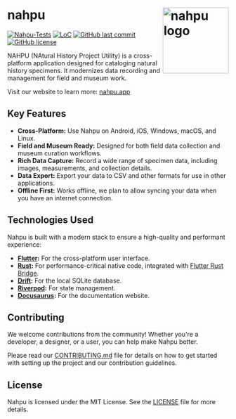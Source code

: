 # nahpu <img src="assets/launcher/icon_desktop.png" alt="nahpu logo" align="right" width="150"/>

[![Nahpu-Tests](https://github.com/hhandika/nahpu/workflows/Nahpu-Tests/badge.svg)](https://github.com/hhandika/nahpu/actions/workflows/test.yml)
[![LoC](https://tokei.rs/b1/github/hhandika/nahpu?category=code)](https://github.com/XAMPPRocky/tokei)
[![GitHub last commit](https://img.shields.io/github/last-commit/hhandika/nahpu)](https://github.com/hhandika/nahpu/commits/main)
[![GitHub license](https://img.shields.io/github/license/hhandika/nahpu)](https://github.com/hhandika/nahpu/blob/main/LICENSE)

NAHPU (NAtural History Project Utility) is a cross-platform application designed for cataloging natural history specimens. It modernizes data recording and management for field and museum work.

Visit our website to learn more: [nahpu.app](https://nahpu.app)

## Key Features

* **Cross-Platform:** Use Nahpu on Android, iOS, Windows, macOS, and Linux.
* **Field and Museum Ready:** Designed for both field data collection and museum curation workflows.
* **Rich Data Capture:** Record a wide range of specimen data, including images, measurements, and collection details.
* **Data Export:** Export your data to CSV and other formats for use in other applications.
* **Offline First:** Works offline, we plan to allow syncing your data when you have an internet connection.

## Technologies Used

Nahpu is built with a modern stack to ensure a high-quality and performant experience:

* **[Flutter](https://flutter.dev/):** For the cross-platform user interface.
* **[Rust](https://www.rust-lang.org/):** For performance-critical native code, integrated with [Flutter Rust Bridge](https://cjycode.com/flutter_rust_bridge/).
* **[Drift](https://drift.simonbinder.eu/):** For the local SQLite database.
* **[Riverpod](https://riverpod.dev/):** For state management.
* **[Docusaurus](https://docusaurus.io/):** For the documentation website.

## Contributing

We welcome contributions from the community! Whether you're a developer, a designer, or a user, you can help make Nahpu better.

Please read our [CONTRIBUTING.md](CONTRIBUTING.md) file for details on how to get started with setting up the project and our contribution guidelines.

## License

Nahpu is licensed under the MIT License. See the [LICENSE](LICENSE) file for more details.
